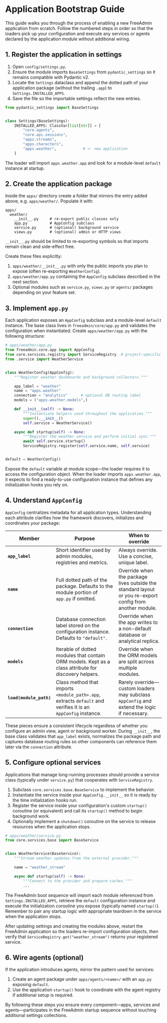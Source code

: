 # Application Bootstrap Guide

This guide walks you through the process of enabling a new FreeAdmin application from scratch. Follow the numbered steps in order so that the loaders pick up your configuration and execute any services or agents declared by the application module without additional wiring.

## 1. Register the application in settings

1. Open `config/settings.py`.
2. Ensure the module imports `BaseSettings` from `pydantic_settings` so it remains compatible with Pydantic v2.
3. Locate the `Settings` dataclass and append the dotted path of your application package (without the trailing `.app`) to `Settings.INSTALLED_APPS`.
4. Save the file so the importable settings reflect the new entries.

```python
from pydantic_settings import BaseSettings


class Settings(BaseSettings):
    INSTALLED_APPS: ClassVar[list[str]] = [
        "core.agents",
        "core.api.sessions",
        "apps.streams",
        "apps.characters",
        "apps.weather",            # <- new application
    ]
```

The loader will import `apps.weather.app` and look for a module-level `default` instance at startup.

## 2. Create the application package

Inside the `apps/` directory create a folder that mirrors the entry added above, e.g. `apps/weather/`. Populate it with:

```
apps/
  weather/
    __init__.py     # re-export public classes only
    app.py          # AppConfig subclass
    service.py      # (optional) background service
    views.py        # (optional) admin or HTTP views
```

`__init__.py` should be limited to re-exporting symbols so that imports remain clean and side-effect free.

Create these files explicitly:

1. `apps/weather/__init__.py` with only the public imports you plan to expose (often re-exporting `WeatherConfig`).
2. `apps/weather/app.py` containing the `AppConfig` subclass described in the next section.
3. Optional modules such as `service.py`, `views.py` or `agents/` packages depending on your feature set.

## 3. Implement `app.py`

Each application exposes an `AppConfig` subclass and a module-level `default` instance. The base class lives in `freeadmin/core/app.py` and validates the configuration when instantiated. Create `apps/weather/app.py` with the following structure:

```python
# apps/weather/app.py
from freeadmin.core.app import AppConfig
from core.services.registry import ServiceRegistry  # project-specific registry helper
from .service import WeatherService


class WeatherConfig(AppConfig):
    """Register weather dashboards and background collectors."""

    app_label = "weather"
    name = "apps.weather"
    connection = "analytics"      # optional DB routing label
    models = ("apps.weather.models",)

    def __init__(self) -> None:
        """Instantiate helpers used throughout the application."""
        super().__init__()
        self.service = WeatherService()

    async def startup(self) -> None:
        """Register the weather service and perform initial sync."""
        await self.service.startup()
        ServiceRegistry.register(self.service.name, self.service)


default = WeatherConfig()
```

Expose the `default` variable at module scope—the loader requires it to access the configuration object. When the loader imports `apps.weather.app`, it expects to find a ready-to-use configuration instance that defines any initialization hooks you rely on.

## 4. Understand `AppConfig`

`AppConfig` centralizes metadata for all application types. Understanding each attribute clarifies how the framework discovers, initializes and coordinates your package:

| Member | Purpose | When to override |
| --- | --- | --- |
| **`app_label`** | Short identifier used by admin modules, registries and metrics. | Always override. Use a concise, unique label. |
| **`name`** | Full dotted path of the package. Defaults to the module portion of `app.py` if omitted. | Override when the package lives outside the standard layout or you re-export config from another module. |
| **`connection`** | Database connection label stored on the configuration instance. Defaults to `"default"`. | Override when the app writes to a non-default database or analytical replica. |
| **`models`** | Iterable of dotted modules that contain ORM models. Kept as a class attribute for discovery helpers. | Override when the ORM models are split across multiple modules. |
| **`load(module_path)`** | Class method that imports `<module_path>.app`, extracts `default` and verifies it is an `AppConfig` instance. | Rarely override—custom loaders may subclass `AppConfig` and extend the logic if necessary. |

These pieces ensure a consistent lifecycle regardless of whether you configure an admin view, agent or background worker. During `__init__`, the base class validates that `app_label` exists, normalizes the package path and captures database routing rules so other components can reference them later via the `connection` attribute.

## 5. Configure optional services

Applications that manage long-running processes should provide a service class (typically under `service.py`) that cooperates with `ServiceRegistry`.

1. Subclass `core.services.base.BaseService` to implement the behavior.
2. Instantiate the service inside your `AppConfig.__init__` so it is ready by the time initialization hooks run.
3. Register the service inside your configuration's custom `startup()` coroutine (or equivalent) and call its `startup()` method to begin background work.
4. Optionally implement a `shutdown()` coroutine on the service to release resources when the application stops.

```python
# apps/weather/service.py
from core.services.base import BaseService


class WeatherService(BaseService):
    """Stream weather updates from the external provider."""

    name = "weather_stream"

    async def startup(self) -> None:
        """Connect to the provider and prepare caches."""
        ...
```

The FreeAdmin boot sequence will import each module referenced from `Settings.INSTALLED_APPS`, retrieve the `default` configuration instance and execute the initialization coroutine you expose (typically named `startup()`). Remember to pair any startup logic with appropriate teardown in the service when the application stops.

After updating settings and creating the modules above, restart the FreeAdmin application so the loaders re-import configuration objects, then verify that `ServiceRegistry.get("weather_stream")` returns your registered service.

## 6. Wire agents (optional)

If the application introduces agents, mirror the pattern used for services:

1. Create an agent package under `apps/agents/<name>/` with an `app.py` exposing `default`.
2. Use the application `startup()` hook to coordinate with the agent registry if additional setup is required.

By following these steps you ensure every component—apps, services and agents—participates in the FreeAdmin startup sequence without touching additional settings collections.

